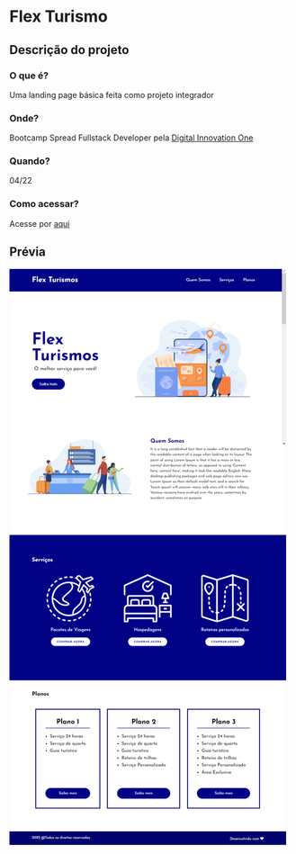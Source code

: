 # Flex Turismo
## Descrição do projeto
### O que é?
Uma landing page básica feita como projeto integrador
### Onde?
Bootcamp Spread Fullstack Developer pela [Digital Innovation One](https://www.dio.me)
### Quando?
04/22
### Como acessar?
Acesse por [aqui](https://bit.ly/Flex-Turismo)  


## Prévia
![Previa](https://github.com/antoniomarcelino/Flex-Turismo/blob/master/assets/previa.png?raw=true)
